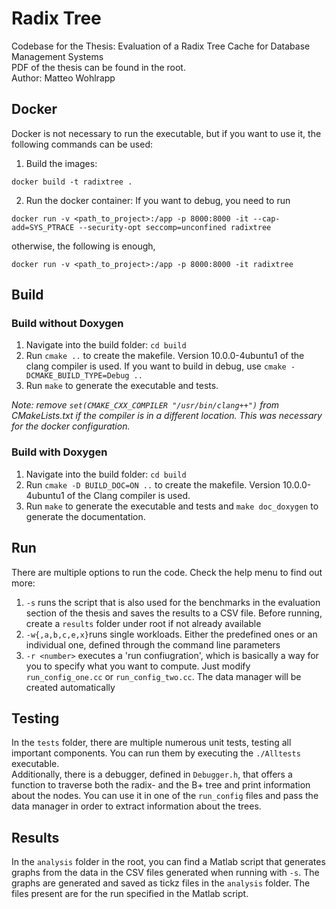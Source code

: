 # Radix Tree

Codebase for the Thesis: Evaluation of a Radix Tree Cache for Database Management Systems <br>
PDF of the thesis can be found in the root. <br>
Author: Matteo Wohlrapp <br>


## Docker 
Docker is not necessary to run the executable, but if you want to use it, the following commands can be used: <br>
1. Build the images: 
```
docker build -t radixtree .
```
2. Run the docker container: 
If you want to debug, you need to run <br>
```
docker run -v <path_to_project>:/app -p 8000:8000 -it --cap-add=SYS_PTRACE --security-opt seccomp=unconfined radixtree
```
otherwise, the following is enough, 
```
docker run -v <path_to_project>:/app -p 8000:8000 -it radixtree
```

## Build

### Build without Doxygen

1. Navigate into the build folder: `cd build`
2. Run `cmake ..` to create the makefile. Version 10.0.0-4ubuntu1 of the clang compiler is used. If you want to build in debug, use `cmake -DCMAKE_BUILD_TYPE=Debug ..`
3. Run `make` to generate the executable and tests.

*Note: remove `set(CMAKE_CXX_COMPILER "/usr/bin/clang++")` from CMakeLists.txt if the compiler is in a different location. This was necessary for the docker configuration.*

### Build with Doxygen

1. Navigate into the build folder: `cd build`
2. Run `cmake -D BUILD_DOC=ON ..` to create the makefile. Version 10.0.0-4ubuntu1 of the Clang compiler is used.
3. Run `make` to generate the executable and tests and `make doc_doxygen` to generate the documentation.

## Run 
There are multiple options to run the code. Check the help menu to find out more: <br>
1. `-s` runs the script that is also used for the benchmarks in the evaluation section of the thesis and saves the results to a CSV file. Before running, create a `results` folder under root if not already available
2. `-w{,a,b,c,e,x}`runs single workloads. Either the predefined ones or an individual one, defined through the command line parameters
3. `-r <number>` executes a 'run confiugration', which is basically a way for you to specify what you want to compute. Just modify `run_config_one.cc` or `run_config_two.cc`. The data manager will be created automatically

## Testing
In the `tests` folder, there are multiple numerous unit tests, testing all important components. You can run them by executing the `./Alltests` executable. <br>
Additionally, there is a debugger, defined in `Debugger.h`, that offers a function to traverse both the radix- and the B+ tree and print information about the nodes. You can use it in one of the `run_config` files and pass the data manager in order to extract information about the trees.

## Results 
In the `analysis` folder in the root, you can find a Matlab script that generates graphs from the data in the CSV files generated when running with `-s`. 
The graphs are generated and saved as tickz files in the `analysis` folder. The files present are for the run specified in the Matlab script.